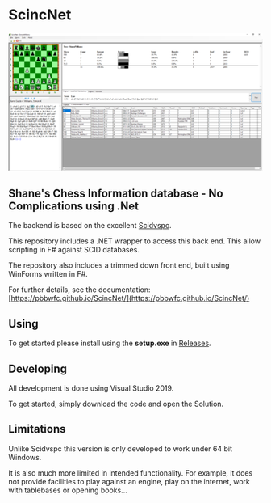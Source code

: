 # ScincNet

![alt text](https://github.com/pbbwfc/ScincNet/blob/main/docs/images/Screen.png "Screen")

## **S**hane's **C**hess **I**nformation database - **N**o **C**omplications using .**Net**

 The backend is based on the excellent [Scidvspc](http://scidvspc.sourceforge.net/ "Scidvspc").

 This repository includes a .NET wrapper to access this back end. This allow scripting in F# against SCID databases.

 The repository also includes a trimmed down front end, built using WinForms written in F#.

For further details, see the documentation:
[https://pbbwfc.github.io/ScincNet/](https://pbbwfc.github.io/ScincNet/)

## Using

To get started please install using the **setup.exe** in [Releases](https://github.com/pbbwfc/ScincNet/releases).

## Developing

All development is done using Visual Studio 2019. 

To get started, simply download the code and open the Solution.

## Limitations

Unlike Scidvspc this version is only developed to work under 64 bit Windows.

It is also much more limited in intended functionality. For example, it does not provide facilities to play against an engine, play on the internet, work with tablebases or opening books...